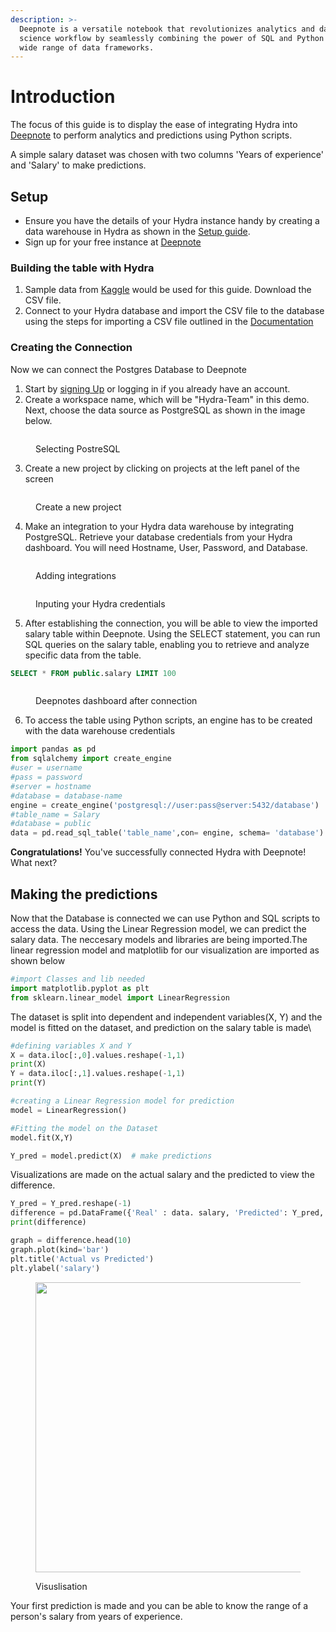 ```yaml
---
description: >-
  Deepnote is a versatile notebook that revolutionizes analytics and data
  science workflow by seamlessly combining the power of SQL and Python with a
  wide range of data frameworks.
---
```


# Introduction

The focus of this guide is to display the ease of integrating Hydra into [Deepnote](https://deepnote.com/docs) to perform analytics and predictions using Python scripts.

A simple salary dataset was chosen with two columns 'Years of experience' and 'Salary' to make predictions.

## Setup

* Ensure you have the details of your Hydra instance handy by creating a data warehouse in Hydra as shown in the [Setup guide](https://docs.hydra.so/getting-started/setup-guide).
* Sign up for your free instance at [Deepnote](https://deepnote.com/sign-up)

### Building the table with Hydra

1. Sample data from [Kaggle](https://www.kaggle.com/datasets/rsadiq/salary) would be used for this guide. Download the CSV file.
2. Connect to your Hydra database and import the CSV file to the database using the steps for importing a CSV file outlined in the [Documentation](https://docs.hydra.so/centralize-data/load/from-local-csv-file)

### Creating the Connection

Now we can connect the Postgres Database to Deepnote

1. Start by [signing Up](https://deepnote.com/sign-up) or logging in if you already have an account.
2. Create a workspace name, which will be "Hydra-Team" in this demo. Next, choose the data source as PostgreSQL as shown in the image below.

<figure><img src="../../.gitbook/assets/.predictive-analytics/datasource.png" alt=""><figcaption><p>Selecting PostreSQL</p></figcaption></figure>

3. Create a new project by clicking on projects at the left panel of the screen

<figure><img src="../../.gitbook/assets/.predictive-analytics/create project.png" alt=""><figcaption><p>Create a new project</p></figcaption></figure>

4.  Make an integration to your Hydra data warehouse by integrating PostgreSQL. Retrieve your database credentials from your Hydra dashboard. You will need Hostname, User, Password, and Database.

<figure><img src="../../.gitbook/assets/.predictive-analytics/Integrating postgres.png" alt=""><figcaption><p>Adding integrations</p></figcaption></figure>

<figure><img src="../../.gitbook/assets/.predictive-analytics/connecting postgres.png" alt=""><figcaption><p>Inputing your Hydra credentials</p></figcaption></figure>

5. After establishing the connection, you will be able to view the imported salary table within Deepnote.
Using the SELECT statement, you can run SQL queries on the salary table, enabling you to retrieve and analyze specific data from the table.

```sql
SELECT * FROM public.salary LIMIT 100
```

<figure><img src="../../.gitbook/assets/.predictive-analytics/Hydra dashboard.png" alt=""><figcaption><p>Deepnotes dashboard after connection</p></figcaption></figure>

6. To access the table using Python scripts, an engine has to be created with the data warehouse credentials

```python
import pandas as pd
from sqlalchemy import create_engine
#user = username
#pass = password
#server = hostname
#database = database-name
engine = create_engine('postgresql://user:pass@server:5432/database')
#table_name = Salary
#database = public
data = pd.read_sql_table('table_name',con= engine, schema= 'database')
```

**Congratulations!** You've successfully connected Hydra with Deepnote! What next?

## Making the predictions

Now that the Database is connected we can use Python and SQL scripts to access the data. Using the Linear Regression model, we can predict the salary data.
The neccesary models and libraries are being imported.The linear regression model and matplotlib for our visualization are imported as shown below&#x20;

```python
#import Classes and lib needed
import matplotlib.pyplot as plt
from sklearn.linear_model import LinearRegression
```

The dataset is split into dependent and independent variables(X, Y) and the model is fitted on the dataset, and prediction on the salary table  is made\


```python
#defining variables X and Y
X = data.iloc[:,0].values.reshape(-1,1)
print(X)
Y = data.iloc[:,1].values.reshape(-1,1)
print(Y)
```

```python
#creating a Linear Regression model for prediction
model = LinearRegression()

#Fitting the model on the Dataset
model.fit(X,Y)

Y_pred = model.predict(X)  # make predictions
```

Visualizations are made on the actual salary and the predicted to view the difference.

```python
Y_pred = Y_pred.reshape(-1)
difference = pd.DataFrame({'Real' : data. salary, 'Predicted': Y_pred, })
print(difference)
```

```python
graph = difference.head(10)
graph.plot(kind='bar')
plt.title('Actual vs Predicted')
plt.ylabel('salary')
```

<figure><img src="../../.gitbook/assets/.predictive-analytics/Output.png" alt="" width="464"><figcaption><p>Visuslisation</p></figcaption></figure>

Your first prediction is made and you can be able to know the range of a person's  salary from years of experience.